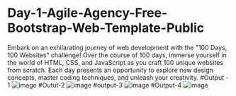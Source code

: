 # Day-1-Agile-Agency-Free-Bootstrap-Web-Template-Public
Embark on an exhilarating journey of web development with the "100 Days, 100 Websites" challenge! Over the course of 100 days, immerse yourself in the world of HTML, CSS, and JavaScript as you craft 100 unique websites from scratch. Each day presents an opportunity to explore new design concepts, master coding techniques, and unleash your creativity.
#Output - 1
![image](https://github.com/user-attachments/assets/e9087c0d-599d-4af7-bbd6-aecf196a84a7)
#Outut-2
![image](https://github.com/user-attachments/assets/5294d42b-4d36-49f6-838b-c182bf81424c)
#output-3
![image](https://github.com/user-attachments/assets/5a0e8916-de3e-476e-bbbc-65e61af2650c)
#Output-4
![image](https://github.com/user-attachments/assets/fbb5b1cb-98c3-473d-8a16-ea7d26bb48ba)
